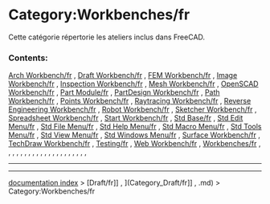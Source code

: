 # Category:Workbenches/fr
Cette catégorie répertorie les ateliers inclus dans FreeCAD.

### Contents:

[Arch Workbench/fr](Arch_Workbench/fr.md) , [Draft Workbench/fr](Draft_Workbench/fr.md) , [FEM Workbench/fr](FEM_Workbench/fr.md) , [Image Workbench/fr](Image_Workbench/fr.md) , [Inspection Workbench/fr](Inspection_Workbench/fr.md) , [Mesh Workbench/fr](Mesh_Workbench/fr.md) , [OpenSCAD Workbench/fr](OpenSCAD_Workbench/fr.md) , [Part Module/fr](Part_Module/fr.md) , [PartDesign Workbench/fr](PartDesign_Workbench/fr.md) , [Path Workbench/fr](Path_Workbench/fr.md) , [Points Workbench/fr](Points_Workbench/fr.md) , [Raytracing Workbench/fr](Raytracing_Workbench/fr.md) , [Reverse Engineering Workbench/fr](Reverse_Engineering_Workbench/fr.md) , [Robot Workbench/fr](Robot_Workbench/fr.md) , [Sketcher Workbench/fr](Sketcher_Workbench/fr.md) , [Spreadsheet Workbench/fr](Spreadsheet_Workbench/fr.md) , [Start Workbench/fr](Start_Workbench/fr.md) , [Std Base/fr](Std_Base/fr.md) , [Std Edit Menu/fr](Std_Edit_Menu/fr.md) , [Std File Menu/fr](Std_File_Menu/fr.md) , [Std Help Menu/fr](Std_Help_Menu/fr.md) , [Std Macro Menu/fr](Std_Macro_Menu/fr.md) , [Std Tools Menu/fr](Std_Tools_Menu/fr.md) , [Std View Menu/fr](Std_View_Menu/fr.md) , [Std Windows Menu/fr](Std_Windows_Menu/fr.md) , [Surface Workbench/fr](Surface_Workbench/fr.md) , [TechDraw Workbench/fr](TechDraw_Workbench/fr.md) , [Testing/fr](Testing/fr.md) , [Web Workbench/fr](Web_Workbench/fr.md) , [Workbenches/fr](Workbenches/fr.md) , , , , , , , , , , , , , , , , , , , , ,

_ _ _ _ _ _ _ _ _ _ _ _ _ _ _ _ _ _ _ _ _ _

---
[documentation index](../README.md) > [Draft/fr]] , ](Category_Draft/fr]] , .md) > Category:Workbenches/fr
